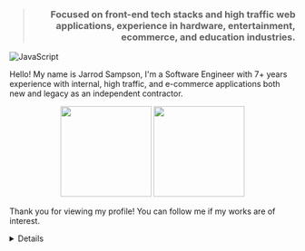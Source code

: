 
<blockquote align="right"><h3>Focused on front-end tech stacks and high traffic web applications, experience in hardware, entertainment, ecommerce, and education industries.</h3></blockquote>

![JavaScript](https://badges.aleen42.com/src/javascript.svg)

Hello! My name is Jarrod Sampson, I'm a Software Engineer with 7+ years experience with internal, high traffic, and e-commerce applications both new and legacy as an independent contractor.

<p align="center">
<img src="https://github-readme-stats.vercel.app/api/top-langs/?username=jarrodsampson&layout=compact&title_color=58a6ff&text_color=999&bg_color=ffffff00" height="160px" />
<img src="https://github-readme-stats.vercel.app/api?username=jarrodsampson&title_color=58a6ff&text_color=999&icon_color=F7DF1E&bg_color=ffffff00&show_icons=true" height="160px" />
</p>

Thank you for viewing my profile! You can follow me if my works are of interest.

<details>
</details>
